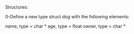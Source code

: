 Structures:

0-Define a new type struct dog with the following elements:

name, type = char *
age, type = float
owner, type = char *
